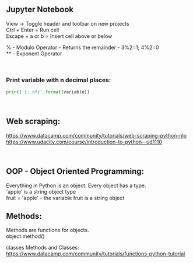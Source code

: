 ## Jupyter Notebook
View -> Toggle header and toolbar on new projects<br>
Ctrl + Enter = Run cell<br>
Escape + a or b = Insert cell above or below

% - Modulo Operator - Returns the remainder - 3%2=1; 4%2=0<br>
** - Exponent Operator

<br>

### Print variable with n decimal places:
```python
print('{:.nf}'.format(variable))
```

<br>

## Web scraping:
https://www.datacamp.com/community/tutorials/web-scraping-python-nlp<br>
https://www.udacity.com/course/introduction-to-python--ud1110

<br>





## OOP - Object Oriented Programming:
Everything in Python is an object. Every object has a type.<br>
'apple' is a string object type<br>
fruit = 'apple' - the variable fruit is a string object

## Methods:
Methods are functions for objects.<br>
	object.method()

classes
Methods and Classes:
https://www.datacamp.com/community/tutorials/functions-python-tutorial
